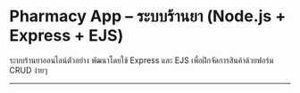 #  Pharmacy App – ระบบร้านยา (Node.js + Express + EJS)

ระบบร้านยาออนไลน์ตัวอย่าง พัฒนาโดยใช้ Express และ EJS เพื่อฝึกจัดการสินค้าด้วยฟอร์ม CRUD ง่ายๆ

---
